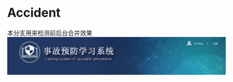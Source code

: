 # Accident
本分支用来检测前后台合并效果
![image](https://github.com/Phillss/Accident/blob/page/WebContent/img/header.jpg)
